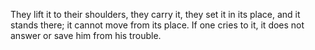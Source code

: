 They lift it to their shoulders, they carry it, they set it in its place, and it stands there; it cannot move from its place. If one cries to it, it does not answer or save him from his trouble.
